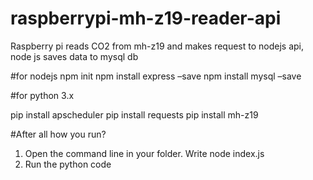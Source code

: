 # raspberrypi-mh-z19-reader-api
Raspberry pi reads CO2 from mh-z19 and makes request to nodejs api, node js saves data to mysql db

#for nodejs
npm init
npm install express –save
npm install mysql –save

#for python 3.x

pip install apscheduler
pip install requests
pip install mh-z19

#After all how you run?

1.	Open the command line in your folder. Write node index.js
2.	Run the python code
